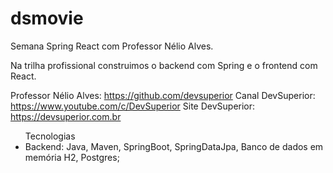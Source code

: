 # dsmovie
Semana Spring React com Professor Nélio Alves.

Na trilha profissional construimos o backend com Spring e o frontend com React.

Professor Nélio Alves: https://github.com/devsuperior 
Canal DevSuperior: https://www.youtube.com/c/DevSuperior
Site DevSuperior: https://devsuperior.com.br
                       

<ul>
  Tecnologias
  <li>Backend: Java, Maven, SpringBoot, SpringDataJpa, Banco de dados em memória H2, Postgres;</li>
  <liFrondEnd: React, CSS, HTML, JavaScript, TypeScript.</li>
  <liNuvem Backend: Heroku.</li>
  <liNuvem FrontEnd: Netlify.</li>
</ul>

